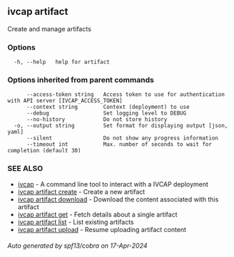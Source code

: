 ## ivcap artifact

Create and manage artifacts 

### Options

```
  -h, --help   help for artifact
```

### Options inherited from parent commands

```
      --access-token string   Access token to use for authentication with API server [IVCAP_ACCESS_TOKEN]
      --context string        Context (deployment) to use
      --debug                 Set logging level to DEBUG
      --no-history            Do not store history
  -o, --output string         Set format for displaying output [json, yaml]
      --silent                Do not show any progress information
      --timeout int           Max. number of seconds to wait for completion (default 30)
```

### SEE ALSO

* [ivcap](ivcap.md)	 - A command line tool to interact with a IVCAP deployment
* [ivcap artifact create](ivcap_artifact_create.md)	 - Create a new artifact
* [ivcap artifact download](ivcap_artifact_download.md)	 - Download the content associated with this artifact
* [ivcap artifact get](ivcap_artifact_get.md)	 - Fetch details about a single artifact
* [ivcap artifact list](ivcap_artifact_list.md)	 - List existing artifacts
* [ivcap artifact upload](ivcap_artifact_upload.md)	 - Resume uploading artifact content

###### Auto generated by spf13/cobra on 17-Apr-2024
